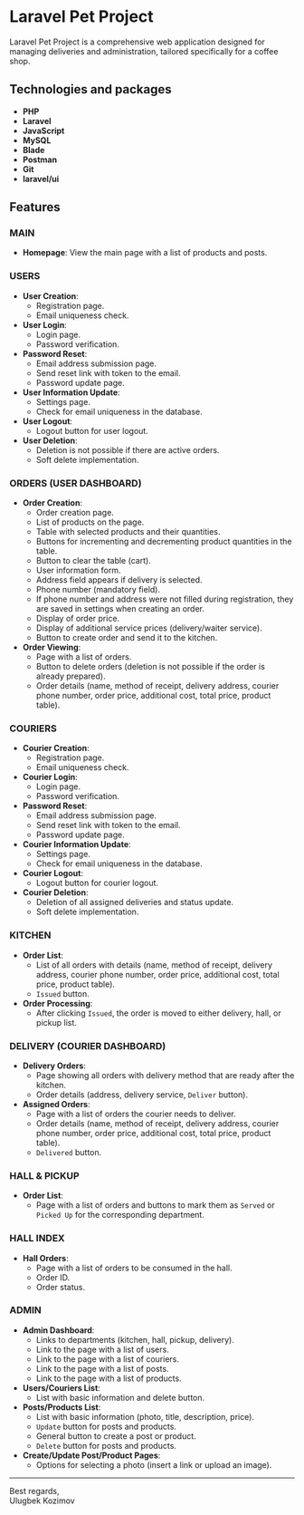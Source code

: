 # Laravel Pet Project

Laravel Pet Project is a comprehensive web application designed for managing deliveries and administration, tailored specifically for a coffee shop.

## Technologies and packages
- **PHP**
- **Laravel**
- **JavaScript**
- **MySQL**
- **Blade**
- **Postman**
- **Git**
- **laravel/ui**

## Features

### MAIN
- **Homepage**: View the main page with a list of products and posts.

### USERS
- **User Creation**:
  - Registration page.
  - Email uniqueness check.
- **User Login**:
  - Login page.
  - Password verification.
- **Password Reset**:
  - Email address submission page.
  - Send reset link with token to the email.
  - Password update page.
- **User Information Update**:
  - Settings page.
  - Check for email uniqueness in the database.
- **User Logout**:
  - Logout button for user logout.
- **User Deletion**:
  - Deletion is not possible if there are active orders.
  - Soft delete implementation.

### ORDERS (USER DASHBOARD)
- **Order Creation**:
  - Order creation page.
  - List of products on the page.
  - Table with selected products and their quantities.
  - Buttons for incrementing and decrementing product quantities in the table.
  - Button to clear the table (cart).
  - User information form.
  - Address field appears if delivery is selected.
  - Phone number (mandatory field).
  - If phone number and address were not filled during registration, they are saved in settings when creating an order.
  - Display of order price.
  - Display of additional service prices (delivery/waiter service).
  - Button to create order and send it to the kitchen.
- **Order Viewing**:
  - Page with a list of orders.
  - Button to delete orders (deletion is not possible if the order is already prepared).
  - Order details (name, method of receipt, delivery address, courier phone number, order price, additional cost, total price, product table).

### COURIERS
- **Courier Creation**:
  - Registration page.
  - Email uniqueness check.
- **Courier Login**:
  - Login page.
  - Password verification.
- **Password Reset**:
  - Email address submission page.
  - Send reset link with token to the email.
  - Password update page.
- **Courier Information Update**:
  - Settings page.
  - Check for email uniqueness in the database.
- **Courier Logout**:
  - Logout button for courier logout.
- **Courier Deletion**:
  - Deletion of all assigned deliveries and status update.
  - Soft delete implementation.

### KITCHEN
- **Order List**:
  - List of all orders with details (name, method of receipt, delivery address, courier phone number, order price, additional cost, total price, product table).
  - `Issued` button.
- **Order Processing**:
  - After clicking `Issued`, the order is moved to either delivery, hall, or pickup list.

### DELIVERY (COURIER DASHBOARD)
- **Delivery Orders**:
  - Page showing all orders with delivery method that are ready after the kitchen.
  - Order details (address, delivery service, `Deliver` button).
- **Assigned Orders**:
  - Page with a list of orders the courier needs to deliver.
  - Order details (name, method of receipt, delivery address, courier phone number, order price, additional cost, total price, product table).
  - `Delivered` button.

### HALL & PICKUP
- **Order List**:
  - Page with a list of orders and buttons to mark them as `Served` or `Picked Up` for the corresponding department.

### HALL INDEX
- **Hall Orders**:
  - Page with a list of orders to be consumed in the hall.
  - Order ID.
  - Order status.

### ADMIN
- **Admin Dashboard**:
  - Links to departments (kitchen, hall, pickup, delivery).
  - Link to the page with a list of users.
  - Link to the page with a list of couriers.
  - Link to the page with a list of posts.
  - Link to the page with a list of products.
- **Users/Couriers List**:
  - List with basic information and delete button.
- **Posts/Products List**:
  - List with basic information (photo, title, description, price).
  - `Update` button for posts and products.
  - General button to create a post or product.
  - `Delete` button for posts and products.
- **Create/Update Post/Product Pages**:
  - Options for selecting a photo (insert a link or upload an image).

---

Best regards,  
Ulugbek Kozimov
